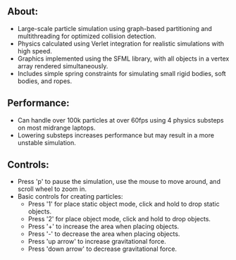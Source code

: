 ## About:

- Large-scale particle simulation using graph-based partitioning and multithreading for optimized collision detection.
- Physics calculated using Verlet integration for realistic simulations with high speed.
- Graphics implemented using the SFML library, with all objects in a vertex array rendered simultaneously.
- Includes simple spring constraints for simulating small rigid bodies, soft bodies, and ropes.

## Performance:

- Can handle over 100k particles at over 60fps using 4 physics substeps on most midrange laptops.
- Lowering substeps increases performance but may result in a more unstable simulation.

## Controls:

- Press 'p' to pause the simulation, use the mouse to move around, and scroll wheel to zoom in.
- Basic controls for creating particles:
  - Press '1' for place static object mode, click and hold to drop static objects.
  - Press '2' for place object mode, click and hold to drop objects.
  - Press '+' to increase the area when placing objects.
  - Press '-' to decrease the area when placing objects.
  - Press 'up arrow' to increase gravitational force.
  - Press 'down arrow' to decrease gravitational force.